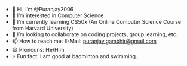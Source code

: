 - 👋 Hi, I’m @Puranjay2006
- 👀 I’m interested in Computer Science
- 🌱 I’m currently learning CS50x (An Online Computer Science Course from Harvard University)
- 💞️ I’m looking to collaborate on coding projects, group learning, etc.
- 📫 How to reach me: E-Mail: puranjay.gambhir@gmail.com 
- 😄 Pronouns: He/Him
- ⚡ Fun fact: I am good at badminton and swimming.

<!---
Puranjay2006/Puranjay2006 is a ✨ special ✨ repository because its `README.md` (this file) appears on your GitHub profile.
You can click the Preview link to take a look at your changes.
--->
